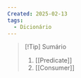 ```yaml
---
Created: 2025-02-13
tags:
  - Dicionário
---
```


> [!Tip] Sumário
> 1. [[Predicate]]
> 2. [[Consumer]]
